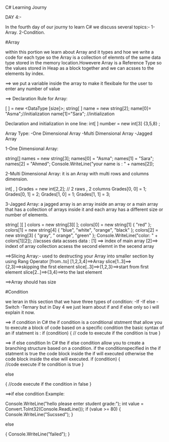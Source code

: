 C# Learning Journy

DAY 4:-

In the fourth day of our journy to learn C# we discuss several topics:-
1-Array.
2-Condition.

#Array

within this portion we learn about Array and it types and hoe we write a code for each type so the Array 
is a collection of elemnts of the same data type stored in the memory location.Howevere
Array is a Reference Type so the values stored in Heap as a block together and we can acsses to
the elements by index.

==> we put a variable inside the array to make it flexibale for the user to enter any number of value

==> Declaration Rule for Array:

<DataType>[ ]<varname> = new <DataType [size]>;
string[ ] name = new string[2];
name[0]= "Asma";//initialization
name[1]="Sara"; //initialization

Declaration and initialization in one line:
int[ ] number = new int[3] {3,5,8} ;

Array Type:
-One Dimensional Array
-Multi Dimensional Array
-Jagged Array

1-One Dimensional Array:

string[] names = new string[3];
names[0] = "Asma";
names[1] = "Sara";
names[2] = "Ahmed";
Console.WriteLine("your name is : " + names[2]);

2-Multi Dimensional Array: it is an Array with multi rows and columns dimension.

int[ , ] Grades = new int[2,2]; // 2 raws , 2 columns 
Grades[0, 0] = 1;
Grades[0, 1] = 2;
Grades[1, 0] = 1;
Grades[1, 1] = 3;

3-Jagged Array: a jagged array is an array inside an array or a main array that has a 
collection of arrays inside it  and each array has a different size or number of elements.

string[ ][ ] colors = new string[3][ ];
colors[0] = new string[1] { "red" };
colors[1] = new string[4] { "blue", "white", "orange", "black" };
colors[2] = new string[3] { "gray", " orange", "green" };
Console.WriteLine("color: " + colors[1][2]); //acsses data
acsses data :
[1] ==> index of main array 
[2]==> indext of array collection 
acsess the second elemnt in the secend array

==>Slicing Array:-
used to destructing your Array into smaller section by using Rang Operator [from..to]
[1,2,3,4]==>Array
slice[1..3]==>{2,3}==>skipping the first element
slice[..3]==>{1,2,3}==>start from first element
slice[2..]==>{3,4}==>to the last element

==>Array should has size

#Condition

we leran in this section that we have three types of condition:
-If 
-If else
-Switch
-Ternary
but in Day 4 we just learn about if  and if else only so i will explain it now.

==> if condition
in C# the if condition is a conditional ststment that allow you to execute a block of  code
based on a specific condition the basic syntax of an if statment is :
if (condition)
{
         // code to execute if the condition is true
}

==> if else condition
In C# the if else condition allow you to create a branching structure based on a condition.
if the conditionspecified in the if statment is true the code block inside the if will executed 
otherwise the code block inside the else will executed.
if (condition)
{    
        //code execute if te condition is true
}

else

{
       //code execute if the condition in false
}  

==>if else condition Example:

Console.WriteLine("hello please enter student grade:");
int value = Convert.ToInt32(Console.ReadLine());
if (value >= 80)
{
    Console.WriteLine("Sucssed");
}

else

{
    Console.WriteLine("failed");
}












